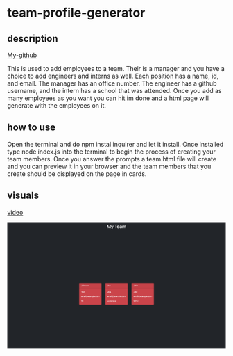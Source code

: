 # team-profile-generator

## description

[My-github](https://github.com/Will-Dean5/team-profile-generator)

This is used to add employees to a team. Their is a manager and you have a choice to add engineers and interns as well. Each position has a name, id, and email. The manager has an office number. The engineer has a github username, and the intern has a school that was attended. Once you add as many employees as you want you can hit im done and a html page will generate with the employees on it.

## how to use

Open the terminal and do npm instal inquirer and let it install. Once installed type node index.js into the terminal to begin the process of creating your team members. Once you answer the prompts a team.html file will create and you can preview it in your browser and the team members that you create should be displayed on the page in cards.

## visuals
[video](https://drive.google.com/file/d/1METANOOYnda0VoLcjMp5zMVkKPxcOyzN/view?usp=sharing)

![team-profile-generator](./assets/Screen%20Shot%202022-09-13%20at%208.50.32%20PM.png)